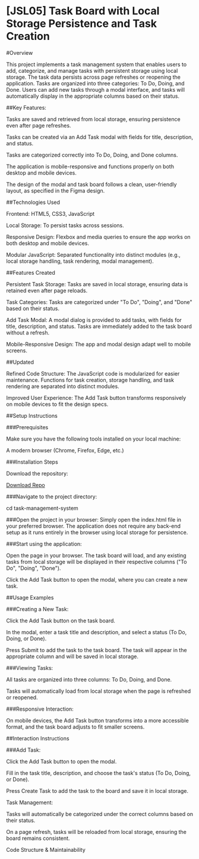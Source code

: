 

# [JSL05] Task Board with Local Storage Persistence and Task Creation 

#Overview

This project implements a task management system that enables users to add, categorize, and manage tasks with persistent storage using local storage. The task data persists across page refreshes or reopening the application. Tasks are organized into three categories: To Do, Doing, and Done. Users can add new tasks through a modal interface, and tasks will automatically display in the appropriate columns based on their status.

##Key Features:

Tasks are saved and retrieved from local storage, ensuring persistence even after page refreshes.

Tasks can be created via an Add Task modal with fields for title, description, and status.

Tasks are categorized correctly into To Do, Doing, and Done columns.

The application is mobile-responsive and functions properly on both desktop and mobile devices.

The design of the modal and task board follows a clean, user-friendly layout, as specified in the Figma design.

##Technologies Used

Frontend: HTML5, CSS3, JavaScript

Local Storage: To persist tasks across sessions.

Responsive Design: Flexbox and media queries to ensure the app works on both desktop and mobile devices.

Modular JavaScript: Separated functionality into distinct modules (e.g., local storage handling, task rendering, modal management).

##Features Created

Persistent Task Storage: Tasks are saved in local storage, ensuring data is retained even after page reloads.

Task Categories: Tasks are categorized under "To Do", "Doing", and "Done" based on their status.

Add Task Modal: A modal dialog is provided to add tasks, with fields for title, description, and status. Tasks are immediately added to the task board without a refresh.

Mobile-Responsive Design: The app and modal design adapt well to mobile screens.

##Updated

Refined Code Structure: The JavaScript code is modularized for easier maintenance. Functions for task creation, storage handling, and task rendering are separated into distinct modules.

Improved User Experience: The Add Task button transforms responsively on mobile devices to fit the design specs.

##Setup Instructions

###Prerequisites

Make sure you have the following tools installed on your local machine:

A modern browser (Chrome, Firefox, Edge, etc.)

###Installation Steps

Download the repository:

[Download Repo](https://github.com/lu-ani/LUDSOK2529_FTO2506_GroupA_Ludwe-Sokani_JSL05)


###Navigate to the project directory:

cd task-management-system


###Open the project in your browser:
Simply open the index.html file in your preferred browser. The application does not require any back-end setup as it runs entirely in the browser using local storage for persistence.

###Start using the application:

Open the page in your browser. The task board will load, and any existing tasks from local storage will be displayed in their respective columns ("To Do", "Doing", "Done").

Click the Add Task button to open the modal, where you can create a new task.

##Usage Examples

###Creating a New Task:

Click the Add Task button on the task board.

In the modal, enter a task title and description, and select a status (To Do, Doing, or Done).

Press Submit to add the task to the task board. The task will appear in the appropriate column and will be saved in local storage.

###Viewing Tasks:

All tasks are organized into three columns: To Do, Doing, and Done.

Tasks will automatically load from local storage when the page is refreshed or reopened.

###Responsive Interaction:

On mobile devices, the Add Task button transforms into a more accessible format, and the task board adjusts to fit smaller screens.

##Interaction Instructions

###Add Task:

Click the Add Task button to open the modal.

Fill in the task title, description, and choose the task's status (To Do, Doing, or Done).

Press Create Task to add the task to the board and save it in local storage.

Task Management:

Tasks will automatically be categorized under the correct columns based on their status.

On a page refresh, tasks will be reloaded from local storage, ensuring the board remains consistent.

Code Structure & Maintainability

